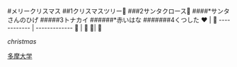 #メリークリスマス
##1クリスマスツリー:christmas_tree:
###2サンタクロース:santa:
####*サンタさんのひげ
#####3トナカイ
######*赤いはな
#######4くつした
:heart: | :heartbeat:
------------ | -------------
:kiss: | :love_letter:
 :lipstick:| :high_heel:
 
*christmas*


[多摩大学](http://mic.tama.ac.jp/link/)


